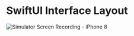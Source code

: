# SwiftUI Interface Layout

![Simulator Screen Recording - iPhone 8](https://user-images.githubusercontent.com/90044462/155662218-878fa9ce-a150-4d4a-b8b9-b70d6679cf10.gif)
